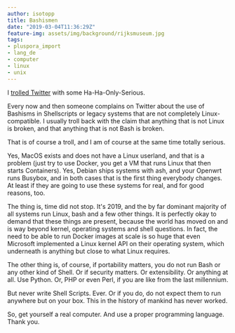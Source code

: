 ```yaml
---
author: isotopp
title: Bashismen
date: "2019-03-04T11:36:29Z"
feature-img: assets/img/background/rijksmuseum.jpg
tags:
- pluspora_import
- lang_de
- computer
- linux
- unix
---
```


I [trolled Twitter](https://twitter.com/isotopp/status/1102527703033491456
) with some Ha-Ha-Only-Serious.

Every now and then someone complains on Twitter about the use of Bashisms in Shellscripts or legacy systems that are not completely Linux-compatible.
I usually troll back with the claim that anything that is not Linux is broken, and that anything that is not Bash is broken.

That is of course a troll, and I am of course at the same time totally serious.

Yes, MacOS exists and does not have a Linux userland, and that is a problem (just try to use Docker, you get a VM that runs Linux that then starts Containers).
Yes, Debian ships systems with ash, and your Openwrt runs Busybox, and in both cases that is the first thing everybody changes.
At least if they are going to use these systems for real, and for good reasons, too.

The thing is, time did not stop. 
It's 2019, and the by far dominant majority of all systems run Linux, bash and a few other things. 
It is perfectly okay to demand that these things are present, because the world has moved on and is way beyond kernel, operating systems and shell questions.
In fact, the need to be able to run Docker images at scale is so huge that even Microsoft implemented a Linux kernel API on their operating system, which underneath is anything but close to what Linux requires.

The other thing is, of course, if portability matters, you do not run Bash or any other kind of Shell.
Or if security matters.
Or extensibility. 
Or anything at all.
Use Python.
Or, PHP or even Perl, if you are like from the last millennium.

But never write Shell Scripts.
Ever.
Or if you do, do not expect them to run anywhere but on your box.
This in the history of mankind has never worked.

So, get yourself a real computer.
And use a proper programming language.
Thank you.
